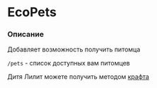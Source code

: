 # EcoPets

### Описание

Добавляет возможность получить питомца&#x20;

`/pets` - список доступных вам питомцев

Дитя Лилит можете получить методом [крафта](../igrovye-momenty/pitomcy/)&#x20;
